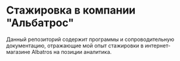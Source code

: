 # Стажировка в компании "Альбатрос"
Данный репозиторий содержит программы и сопроводительную документацию, отражающие мой опыт стажировки в интернет-магазине Albatros на позиции аналитика.
